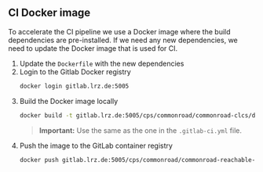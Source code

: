 ## CI Docker image

To accelerate the CI pipeline we use a Docker image where the build dependencies are pre-installed. 
If we need any new dependencies, we need to update the Docker image that is used for CI.

1. Update the `Dockerfile` with the new dependencies
2. Login to the Gitlab Docker registry
    ```bash
    docker login gitlab.lrz.de:5005
    ```
3. Build the Docker image locally
    ```bash
    docker build -t gitlab.lrz.de:5005/cps/commonroad/commonroad-clcs/deps:<TAG> .
    ```
    > **Important:** Use the same <TAG> as the one in the `.gitlab-ci.yml` file.
4. Push the image to the GitLab container registry
    ```bash
    docker push gitlab.lrz.de:5005/cps/commonroad/commonroad-reachable-set/deps:<TAG>
    ```
